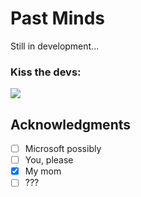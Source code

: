 # Past Minds
Still in development...

### Kiss the devs:

<a href="https://github.com/davideferreira00/caraDBela/graphs/contributors">
  <img src="https://contrib.rocks/image?repo=davideferreira00/caraDBela" />
</a>

## Acknowledgments

- [ ] Microsoft possibly
- [ ] You, please
- [x] My mom
- [ ] ???
